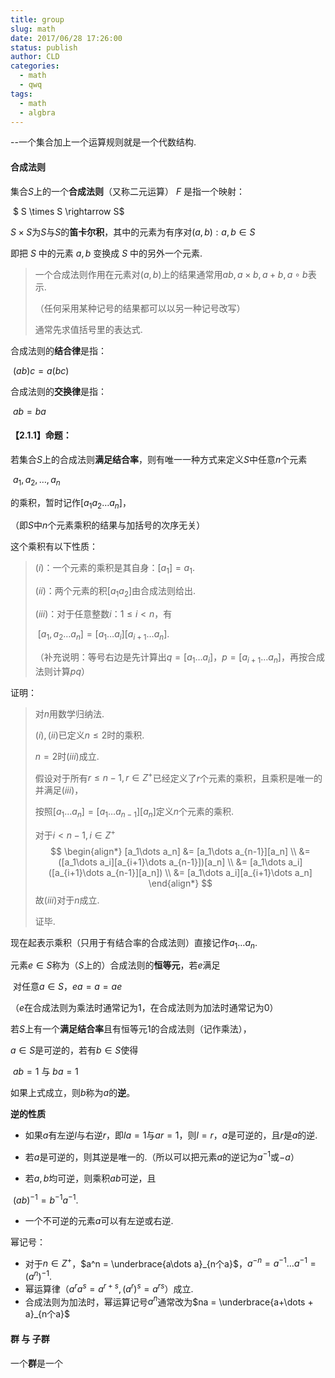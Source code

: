 ```yaml
---
title: group
slug: math
date: 2017/06/28 17:26:00
status: publish
author: CLD
categories: 
  - math
  - qwq
tags: 
  - math
  - algbra
---
```


--一个集合加上一个运算规则就是一个代数结构.

#### 合成法则

集合$S$上的一个**合成法则**（又称二元运算） $F$ 是指一个映射：

​		$ S \times S \rightarrow S$

$S\times S$为$S$与$S$的**笛卡尔积**，其中的元素为有序对$(a,b):a,b\in S$

即把 $S$ 中的元素 $a,b$ 变换成 $S$ 中的另外一个元素.

> 一个合成法则作用在元素对$(a,b)$上的结果通常用$ab,a\times b,a+b,a \circ b$表示.
>
> （任何采用某种记号的结果都可以以另一种记号改写）
>
> 通常先求值括号里的表达式.
>

合成法则的**结合律**是指：

​		$(ab)c = a(bc)$

合成法则的**交换律**是指：

​		$ab = ba$

#### 【2.1.1】命题：

若集合$S$上的合成法则**满足结合率**，则有唯一一种方式来定义$S$中任意$n$个元素

​		$a_1,a_2,\dots,a_n$

的乘积，暂时记作$[a_1a_2\dots a_n]$，

（即$S$中$n$个元素乘积的结果与加括号的次序无关）

这个乘积有以下性质：

>$(i)$：一个元素的乘积是其自身：$[a_1]=a_1$.
>
>$(ii)$：两个元素的积$[a_1a_2]$由合成法则给出.
>
>$(iii)$：对于任意整数$i$：$1\leqslant i < n$，有
>
>​		$[a_1,a_2\dots a_n] = [a_1\dots a_i][a_{i+1}\dots a_n].$
>
>（补充说明：等号右边是先计算出$q=[a_1\dots a_i]$，$p=[a_{i+1}\dots a_n]$，再按合成法则计算$pq$）

证明：

>对$n$用数学归纳法.
>
>$(i),(ii)$已定义$n\leqslant 2$时的乘积.
>
>$n=2$时$(iii)$成立.
>
>假设对于所有$r\leqslant n-1,r\in Z^{+}$已经定义了$r$个元素的乘积，且乘积是唯一的并满足$(iii)$，
>
>按照$[a_1\dots a_n] = [a_1\dots a_{n-1}][a_n]$定义$n$个元素的乘积.
>
>对于$i<n-1,i\in Z^{+}$
>$$
>\begin{align*}
>[a_1\dots a_n] &= [a_1\dots a_{n-1}][a_n] \\
>&= ([a_1\dots a_i][a_{i+1}\dots a_{n-1}])[a_n] \\
>&= [a_1\dots a_i]([a_{i+1}\dots a_{n-1}][a_n]) \\
>&= [a_1\dots a_i][a_{i+1}\dots a_n]
>\end{align*}
>$$
>故$(iii)$对于$n$成立.
>
>证毕.

现在起表示乘积（只用于有结合率的合成法则）直接记作$a_1\dots a_n$.



元素$e\in S$称为（$S$上的）合成法则的**恒等元**，若$e$满足

​		对任意$a\in S$，$ea = a = ae$

（$e$在合成法则为乘法时通常记为$1$，在合成法则为加法时通常记为$0$）

若$S$上有一个**满足结合率**且有恒等元$1$的合成法则（记作乘法），

$a\in  S$是可逆的，若有$b \in S$使得

​		$ab=1$ 与 $ba=1$

如果上式成立，则$b$称为$a$的**逆**。

**逆的性质**

+ 如果$a$有左逆$l$与右逆$r$，即$la=1$与$ar=1$，则$l=r$，$a$是可逆的，且$r$是$a$的逆.

+ 若$a$是可逆的，则其逆是唯一的.（所以可以把元素$a$的逆记为$a^{-1}$或$-a$）

+ 若$a,b$均可逆，则乘积$ab$可逆，且

​				$(ab)^{-1} = b^{-1}a^{-1}$.

+ 一个不可逆的元素$a$可以有左逆或右逆.

幂记号：

+ 对于$n\in Z^+$，$a^n = \underbrace{a\dots a}_{n个a}$，$a^{-n} = a^{-1}\dots a^{-1} = (a^n)^{-1}$.
+ 幂运算律（$a^r a^s = a^{r+s},(a^r)^s=a^{rs}$）成立.
+ 合成法则为加法时，幂运算记号$a^n$通常改为$na = \underbrace{a+\dots + a}_{n个a}$



#### 群 与 子群

一个**群**是一个
